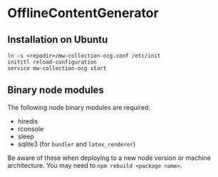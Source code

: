 # OfflineContentGenerator

## Installation on Ubuntu

```
ln -s <repodir>/mw-collection-ocg.conf /etc/init
initctl reload-configuration
service mw-collection-ocg start
```

## Binary node modules
The following node binary modules are required:
* hiredis
* rconsole
* sleep
* sqlite3 (for `bundler` and `latex_renderer`)

Be aware of these when deploying to a new node version or machine
architecture.  You may need to `npm rebuild <package name>`.
